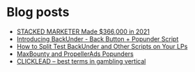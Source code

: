 # Blog posts
<!-- BLOG-POST-LIST:START -->
- [STACKED MARKETER Made $366,000 in 2021](https://afflift.com/f/threads/stacked-marketer-made-366-000-in-2021.8183/)
- [Introducing BackUnder - Back Button + Popunder Script](https://afflift.com/f/threads/introducing-backunder-back-button-popunder-script.10073/)
- [How to Split Test BackUnder and Other Scripts on Your LPs](https://afflift.com/f/threads/how-to-split-test-backunder-and-other-scripts-on-your-lps.10324/)
- [MaxBounty and PropellerAds Popunders](https://afflift.com/f/threads/maxbounty-and-propellerads-popunders.10320/)
- [CLICKLEAD – best terms in gambling vertical](https://afflift.com/f/threads/clicklead-%E2%80%93-best-terms-in-gambling-vertical.7194/)
<!-- BLOG-POST-LIST:END -->
